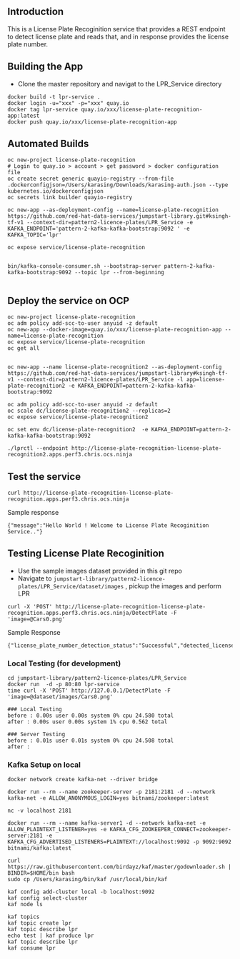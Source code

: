 ## Introduction

This is a License Plate Recoginition service that provides a REST endpoint to detect license plate and reads that, and in response provides the license plate number.

## Building the App

- Clone the master repository and navigat to the LPR_Service directory

```
docker build -t lpr-service .
docker login -u="xxx" -p="xxx" quay.io
docker tag lpr-service quay.io/xxx/license-plate-recognition-app:latest
docker push quay.io/xxx/license-plate-recognition-app
```

## Automated Builds
```
oc new-project license-plate-recognition
# Login to quay.io > account > get password > docker configuration file
oc create secret generic quayio-registry --from-file .dockerconfigjson=/Users/karasing/Downloads/karasing-auth.json --type kubernetes.io/dockerconfigjson
oc secrets link builder quayio-registry

oc new-app --as-deployment-config --name=license-plate-recognition https://github.com/red-hat-data-services/jumpstart-library.git#ksingh-tf-v1 --context-dir=pattern2-licence-plates/LPR_Service -e KAFKA_ENDPOINT='pattern-2-kafka-kafka-bootstrap:9092 ' -e KAFKA_TOPIC='lpr' 

oc expose service/license-plate-recognition


bin/kafka-console-consumer.sh --bootstrap-server pattern-2-kafka-kafka-bootstrap:9092 --topic lpr --from-beginning


```

## Deploy the service on OCP

```
oc new-project license-plate-recognition
oc adm policy add-scc-to-user anyuid -z default
oc new-app --docker-image=quay.io/xxx/license-plate-recognition-app --name=license-plate-recognition
oc expose service/license-plate-recognition
oc get all
```
```

oc new-app --name license-plate-recognition2 --as-deployment-config https://github.com/red-hat-data-services/jumpstart-library#ksingh-tf-v1 --context-dir=pattern2-licence-plates/LPR_Service -l app=license-plate-recognition2 -e KAFKA_ENDPOINT=pattern-2-kafka-kafka-bootstrap:9092

oc adm policy add-scc-to-user anyuid -z default
oc scale dc/license-plate-recognition2 --replicas=2
oc expose service/license-plate-recognition2

oc set env dc/license-plate-recognition2  -e KAFKA_ENDPOINT=pattern-2-kafka-kafka-bootstrap:9092

./lprctl --endpoint http://license-plate-recognition-license-plate-recognition2.apps.perf3.chris.ocs.ninja  

```

## Test the service

```
curl http://license-plate-recognition-license-plate-recognition.apps.perf3.chris.ocs.ninja
```
Sample response
```
{"message":"Hello World ! Welcome to License Plate Recoginition Service.."}
```

## Testing License Plate Recoginition

- Use the sample images dataset provided in this git repo
- Navigate to ``jumpstart-library/pattern2-licence-plates/LPR_Service/dataset/images`` , pickup the images and perform LPR
  
```
curl -X 'POST' http://license-plate-recognition-license-plate-recognition.apps.perf3.chris.ocs.ninja/DetectPlate -F 'image=@Cars0.png'
```
Sample Response
```
{"license_plate_number_detection_status":"Successful","detected_license_plate_number":"LCA2555"}
```

### Local Testing (for development)

```
cd jumpstart-library/pattern2-licence-plates/LPR_Service
docker run  -d -p 80:80 lpr-service
time curl -X 'POST' http://127.0.0.1/DetectPlate -F 'image=@dataset/images/Cars0.png'
``` 

```
### Local Testing
before : 0.00s user 0.00s system 0% cpu 24.580 total
after : 0.00s user 0.00s system 1% cpu 0.562 total

### Server Testing
before : 0.01s user 0.01s system 0% cpu 24.508 total
after : 
```

### Kafka Setup on local

```
docker network create kafka-net --driver bridge

docker run --rm --name zookeeper-server -p 2181:2181 -d --network kafka-net -e ALLOW_ANONYMOUS_LOGIN=yes bitnami/zookeeper:latest

nc -v localhost 2181

docker run --rm --name kafka-server1 -d --network kafka-net -e ALLOW_PLAINTEXT_LISTENER=yes -e KAFKA_CFG_ZOOKEEPER_CONNECT=zookeeper-server:2181 -e KAFKA_CFG_ADVERTISED_LISTENERS=PLAINTEXT://localhost:9092 -p 9092:9092 bitnami/kafka:latest

curl https://raw.githubusercontent.com/birdayz/kaf/master/godownloader.sh | BINDIR=$HOME/bin bash
sudo cp /Users/karasing/bin/kaf /usr/local/bin/kaf

kaf config add-cluster local -b localhost:9092
kaf config select-cluster
kaf node ls

kaf topics
kaf topic create lpr
kaf topic describe lpr
echo test | kaf produce lpr
kaf topic describe lpr
kaf consume lpr
```